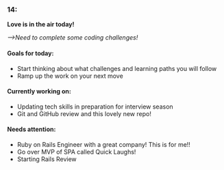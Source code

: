 ### 14:
**Love is in the air today!**<br>

*-->Need to complete some coding challenges!*
<br>

#### **Goals for today:**
* Start thinking about what challenges and learning paths you will follow<br>
* Ramp up the work on your next move<br>

#### **Currently working on:**
* Updating tech skills in preparation for interview season
* Git and GitHub review and this lovely new repo!

#### **Needs attention:**
* Ruby on Rails Engineer with a great company! This is for me!!
* Go over MVP of SPA called Quick Laughs!
* Starting Rails Review